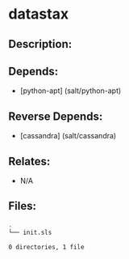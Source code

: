 # datastax

## Description:



## Depends:

  -  [python-apt] (salt/python-apt)

## Reverse Depends:

  -  [cassandra] (salt/cassandra)

## Relates:

  -  N/A

## Files:

```bash
.
└── init.sls

0 directories, 1 file
```
